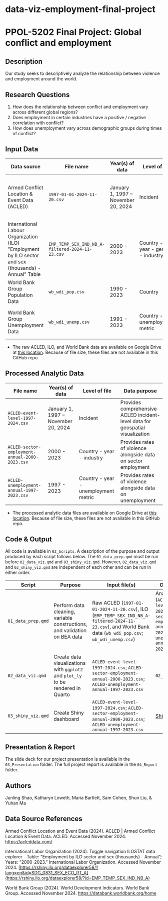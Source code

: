 # data-viz-employment-final-project

# PPOL-5202 Final Project: Global conflict and employment

## Description

Our study seeks to descriptively analyze the relationship between violence and employment around the world. 

## Research Questions

1. How does the relationship between conflict and employment vary across different global regions? 
2. Does employment in certain industries have a positive / negative correlation with conflict?
3. How does unemployment vary across demographic groups during times of conflict? 
	
## Input Data

| Data source | File name | Year(s) of data  | Level of file  | Key variables(s) |
| ------- | --- | --- | --- | --- | 
| Armed Conflict Location & Event Data (ACLED) | `1997-01-01-2024-11-20.csv` | January 1, 1997 – November 20, 2024 | Incident | Conflict country, conflict date, conflict type, fatality count 
| International Labour Organization (ILO) "Employment by ILO sector and sex (thousands) - Annual" Table | `EMP_TEMP_SEX_IND_NB_A-filtered-2024-11-23.csv` | 2000 - 2023 | Country - year - gender - industry | Employment counts and percentages by industry
| World Bank Group Population Data | `wb_wdi_pop.csv` | 1990 - 2023 | Country | Total country population
| World Bank Group Unemployment Data | `wb_wdi_unemp.csv` | 1991 - 2023 | Country - unemployment metric | Percent unemployed, by gender and age group 

* The raw ACLED, ILO, and World Bank data are available on Google Drive at [this location](https://drive.google.com/drive/folders/1YN7C2_ZeuKh0AmLYQu94xCisa-Ror5Cj). Because of file size, these files are not available in this GitHub repo.

## Processed Analytic Data

| File name | Year(s) of data  | Level of file  | Data purpose |
| ------- | --- | --- | --- |
| `ACLED-event-level-1997-2024.csv` | January 1, 1997 – November 20, 2024 | Incident | Provides comprehensive ACLED incident-level data for geospatial visualization
| `ACLED-sector-employment-annual-2000-2023.csv` | 2000 - 2023 | Country - year - industry | Provides rates of violence alongside data on sector employment
| `ACLED-unemployment-annual-1997-2023.csv` | 1997 - 2023 | Country - year - unemployment metric | Provides rates of violence alongside data on unemployment

* The processed analytic data files are available on Google Drive at [this location](https://drive.google.com/drive/folders/17mzLDUja00r7Ne5ycm5DB1MZFcrWuuEd). Because of file size, these files are not available in this GitHub repo.

## Code & Output

All code is available in `02_Scripts`. A description of the purpose and output produced by each script follows below. The `01_data_prep.qmd` must be run before `02_data_viz.qmd` and `03_shiny_viz.qmd`. However, `02_data_viz.qmd` and `03_shiny_viz.qmd` are independent of each other and can be run in either order.

| Script | Purpose | Input file(s) | Output file(s)
| ------- | --- | --- | --- |
| `01_data_prep.qmd` | Perform data cleaning, variable constructions, and validation on BEA data | Raw ACLED (`1997-01-01-2024-11-20.csv`), ILO (`EMP_TEMP_SEX_IND_NB_A-filtered-2024-11-23.csv`), and World Bank data (`wb_wdi_pop.csv`; `wb_wdi_unemp.csv`)  | Analytic files (`ACLED-event-level-1997-2024.csv`; `ACLED-sector-employment-annual-2000-2023.csv`; `ACLED-unemployment-annual-1997-2023.csv`) |
| `02_data_viz.qmd` | Create data visualizations with `ggplot2` and `plot_ly` to be rendered in Quarto | `ACLED-event-level-1997-2024.csv`; `ACLED-sector-employment-annual-2000-2023.csv`; `ACLED-unemployment-annual-1997-2023.csv` | `02_data_viz.html`
| `03_shiny_viz.qmd` | Create Shiny dashboard | `ACLED-event-level-1997-2024.csv`; `ACLED-sector-employment-annual-2000-2023.csv`; `ACLED-unemployment-annual-1997-2023.csv` | [Shiny dashboard](https://js5241.shinyapps.io/viz_final/)

## Presentation & Report

The slide deck for our project presentation is available in the `03_Presentation` folder. The full project report is available in the `04_Report` folder.

## Authors

Junling Shao, Katharyn Loweth, Maria Bartlett, Sam Cohen, Shun Liu, & Yuhan Ma

## Data Source References

Armed Conflict Location and Event Data (2024). ACLED | Armed Conflict Location & Event Data. ACLED. Accessed November 2024. https://acleddata.com/

International Labor Organization (2024). Toggle navigation ILOSTAT data explorer - Table: “Employment by ILO sector and sex (thousands) - Annual”; Years: “2000-2023.” International Labor Organization. Accessed November 2024. 
[https://rshiny.ilo.org/dataexplorer58/?lang=en&id=SDG_0831_SEX_ECO_RT_A](https://rshiny.ilo.org/dataexplorer58/?id=EMP_TEMP_SEX_IND_NB_A)

World Bank Group (2024). World Development Indicators. World Bank Group. Accessed November 2024. https://databank.worldbank.org/home

